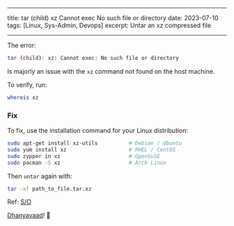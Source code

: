 
---

title: tar (child) xz Cannot exec No such file or directory
date: 2023-07-10
tags: [Linux, Sys-Admin, Devops]
excerpt: Untar an xz compressed file

---

The error:

```bash
tar (child): xz: Cannot exec: No such file or directory
```

Is majorly an issue with the `xz` command not found on the host machine.

To verify, run:

```bash
whereis xz
```

### Fix

To fix, use the installation command for your Linux distribution:

```bash
sudo apt-get install xz-utils          # Debian / Ubuntu
sudo yum install xz                    # RHEL / CentOS
sudo zypper in xz                      # OpenSuSE
sudo pacman -S xz                      # Arch Linux
```

Then `untar` again with:

```bash
tar -xf path_to_file.tar.xz
```


Ref: [S/O](https://superuser.com/a/801189)

[Dhanyavaad](https://translate.google.com/#view=home&op=translate&sl=en&tl=hi&text=Thank%20you)! 🙇
